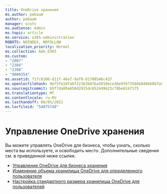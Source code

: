 ```yaml
---
title: OneDrive хранения
ms.author: pebaum
author: pebaum
manager: scotv
ms.audience: Admin
ms.topic: article
ms.service: o365-administration
ROBOTS: NOINDEX, NOFOLLOW
localization_priority: Normal
ms.collection: Adm_O365
ms.custom:
- "2007"
- "2384"
- "2398"
- "9000354"
ms.assetid: 71fc8106-d11f-46e7-9af0-81708546c437
ms.openlocfilehash: 9ef5fe2dfa6f223b3b87ba5018ece36e9f673566b840bb8b7a0ed700f7bc94a5
ms.sourcegitcommit: b5f7da89a650d2915dc652449623c78be6247175
ms.translationtype: MT
ms.contentlocale: ru-RU
ms.lasthandoff: 08/05/2021
ms.locfileid: "54075748"
---
```

# <a name="manage-your-onedrive-storage"></a>Управление OneDrive хранения

Вы можете управлять OneDrive для бизнеса, чтобы узнать, сколько места вы используете, и освободить место.  Дополнительные сведения см. в приведенной ниже ссылке.

- [Управление OneDrive для бизнеса хранения](https://support.microsoft.com/office/31519161-059c-4764-b6f8-f5cd29f7fe68)
- [Изменение объема хранилища OneDrive для определенного пользователя](https://docs.microsoft.com/onedrive/change-user-storage)
- [Настройка стандартного размера хранилища OneDrive для пользователей](https://docs.microsoft.com/onedrive/set-default-storage-space)